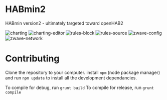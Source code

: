 HABmin2
=======

HABmin version2 - ultimately targeted toward openHAB2


![charting](https://raw.github.com/wiki/cdjackson/HABmin2/screenshots/charting-saved.png)
![charting-editor](https://raw.github.com/wiki/cdjackson/screenshots/HABmin2/charting-edit.png)
![rules-block](https://raw.github.com/wiki/cdjackson/HABmin2/screenshots/rules-blocks.png)
![rules-source](https://raw.github.com/wiki/cdjackson/HABmin2/screenshots/rules-source.png)
![zwave-config](https://raw.github.com/wiki/cdjackson/HABmin2/screenshots/zwave-config.png)
![zwave-network](https://raw.github.com/wiki/cdjackson/HABmin2/screenshots/zwave-network.png)




Contributing
============
Clone the repository to your computer.
install ```npm``` (node package manager) and run ```npm update``` to install all the development dependancies.

To compile for debug, run ```grunt build```
To compile for release, run ```grunt compile```
